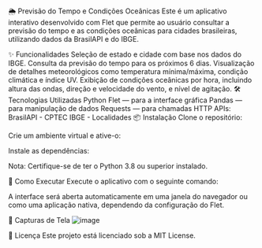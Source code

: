 🌦️ Previsão do Tempo e Condições Oceânicas
Este é um aplicativo interativo desenvolvido com Flet que permite ao usuário consultar a previsão do tempo e as condições oceânicas para cidades brasileiras, utilizando dados da BrasilAPI e do IBGE.

✨ Funcionalidades
Seleção de estado e cidade com base nos dados do IBGE.
Consulta da previsão do tempo para os próximos 6 dias.
Visualização de detalhes meteorológicos como temperatura mínima/máxima, condição climática e índice UV.
Exibição de condições oceânicas por hora, incluindo altura das ondas, direção e velocidade do vento, e nível de agitação.
🛠️ Tecnologias Utilizadas
Python
Flet — para a interface gráfica
Pandas — para manipulação de dados
Requests — para chamadas HTTP
APIs:
BrasilAPI - CPTEC
IBGE - Localidades
📦 Instalação
Clone o repositório:

Crie um ambiente virtual e ative-o:

Instale as dependências:

Nota: Certifique-se de ter o Python 3.8 ou superior instalado.

🚀 Como Executar
Execute o aplicativo com o seguinte comando:


A interface será aberta automaticamente em uma janela do navegador ou como uma aplicação nativa, dependendo da configuração do Flet.

📸 Capturas de Tela
![image](https://github.com/user-attachments/assets/4a7255c2-2850-4ffd-8f7d-970e43aebb7e)


📄 Licença
Este projeto está licenciado sob a MIT License.
